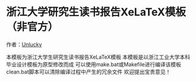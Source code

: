 浙江大学研究生读书报告XeLaTeX模板（非官方）
=========

作者：[Unlucky](http://blog.thebeyond.name)

本模板为浙江大学生研究生读书报告XeLaTeX模板
本模板是以浙江工业大学本科毕业设计模板为原型修改而成
可以使用make.bat或Makefile进行编译该模板
clean.bat脚本可以清除编译过程中产生的冗余文件
欢迎提出宝贵意见！
